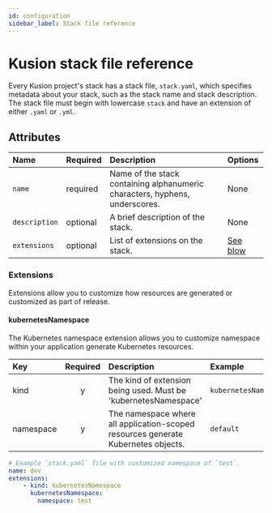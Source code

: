```yaml
---
id: configuration
sidebar_label: Stack file reference
---
```


# Kusion stack file reference

Every Kusion project's stack has a stack file, `stack.yaml`, which specifies metadata about your stack, such as the stack name and stack description. The stack file must begin with lowercase `stack` and have an extension of either `.yaml` or `.yml`.

## Attributes

| Name          | Required        | Description   | Options       |
|:------------- |:--------------- |:------------- |:------------- |
| `name`        | required        | Name of the stack containing alphanumeric characters, hyphens, underscores. | None         |
| `description` | optional        | A brief description of the stack.  | None           |
| `extensions`  | optional        | List of extensions on the stack. | [See blow](#extensions)          |

### Extensions

Extensions allow you to customize how resources are generated or customized as part of release.

#### kubernetesNamespace

The Kubernetes namespace extension allows you to customize namespace within your application generate Kubernetes resources. 

| Key  | Required | Description | Example |
|:------|:--------:|:-------------|:---------|
| kind | y | The kind of extension being used. Must be 'kubernetesNamespace' | `kubernetesNamespace` |
| namespace | y | The namespace where all application-scoped resources generate Kubernetes objects. | `default` |

```yaml
# Example `stack.yaml` file with customized namespace of `test`. 
name: dev
extensions: 
    - kind: kubernetesNamespace
      kubernetesNamespace: 
        namespace: test
```
